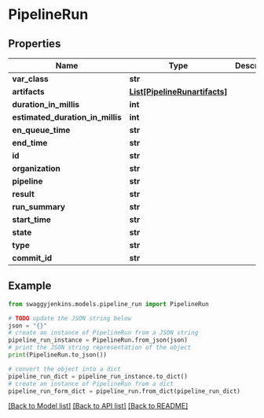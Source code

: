 # PipelineRun


## Properties

Name | Type | Description | Notes
------------ | ------------- | ------------- | -------------
**var_class** | **str** |  | [optional] 
**artifacts** | [**List[PipelineRunartifacts]**](PipelineRunartifacts.md) |  | [optional] 
**duration_in_millis** | **int** |  | [optional] 
**estimated_duration_in_millis** | **int** |  | [optional] 
**en_queue_time** | **str** |  | [optional] 
**end_time** | **str** |  | [optional] 
**id** | **str** |  | [optional] 
**organization** | **str** |  | [optional] 
**pipeline** | **str** |  | [optional] 
**result** | **str** |  | [optional] 
**run_summary** | **str** |  | [optional] 
**start_time** | **str** |  | [optional] 
**state** | **str** |  | [optional] 
**type** | **str** |  | [optional] 
**commit_id** | **str** |  | [optional] 

## Example

```python
from swaggyjenkins.models.pipeline_run import PipelineRun

# TODO update the JSON string below
json = "{}"
# create an instance of PipelineRun from a JSON string
pipeline_run_instance = PipelineRun.from_json(json)
# print the JSON string representation of the object
print(PipelineRun.to_json())

# convert the object into a dict
pipeline_run_dict = pipeline_run_instance.to_dict()
# create an instance of PipelineRun from a dict
pipeline_run_form_dict = pipeline_run.from_dict(pipeline_run_dict)
```
[[Back to Model list]](../README.md#documentation-for-models) [[Back to API list]](../README.md#documentation-for-api-endpoints) [[Back to README]](../README.md)


